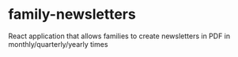 # family-newsletters
React application that allows families to create newsletters in PDF in monthly/quarterly/yearly times

